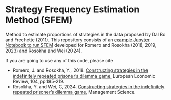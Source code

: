 # Strategy Frequency Estimation Method (SFEM)

Method to estimate proportions of strategies in the data proposed by Dal Bo and Frechette (2011). This repository consists of an [example Jupyter Notebook to run SFEM](https://github.com/yaroslavrosokha/sfem/blob/master/sfem.ipynb) developed for Romero and Rosokha (2018, 2019, 2023) and Rosokha and Wei (2024).

If you are going to use any of this code, please cite
- Romero, J. and Rosokha, Y., 2018. [Constructing strategies in the indefinitely repeated prisoner’s dilemma game.](https://www.sciencedirect.com/science/article/pii/S0014292118300394) European Economic Review, 104, pp.185-219.
- Rosokha, Y. and Wei, C, 2024. [Constructing strategies in the indefinitely repeated prisoner’s dilemma game.](https://doi.org/10.1287/mnsc.2020.00603) Management Science.
